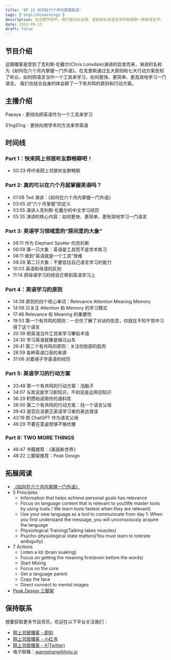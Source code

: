 ```yaml
---
title: 'EP 23 如何在六个月内掌握英语'
tags: ['englishLearnings']
description: 在这期节目中，我们尝试从词源、音韵和社会语言学的角度聊一聊英语名字。
date: 2024-09-13
draft: false
---
```


## 节目介绍

这期播客是受到了克利斯·伦戴尔(Chris Lonsdale)演讲的启发而来，演讲的名称为《如何在六个月内掌握一门外语》。在克里斯通过五大原则和七大行动方案告知了听众，如何把语言当作一个工具来学习，如何更快、更简单、更高效地学习一门语言。
我们也结合自身的体会聊了一下有共鸣的原则和行动方案。

## 主播介绍

Papaya - 更倾向把英语作为一个工具来学习

S1ngS1ng - 更倾向用学术的方法来学英语

## 时间线

### Part 1：快来网上邻居听友群畅聊吧！

- 00:33 呼吁来网上邻居听友群畅聊

### Part 2: 真的可以在六个月就掌握英语吗？

- 01:08 Ted 演讲：《如何在六个月内掌握一门外语》
- 03:05 对“六个月掌握”的定义
- 03:55 演讲人克利斯·伦戴尔的中文学习经历
- 05:35 演讲的核心内容：如何更快、更简单、更有效地学习一门语言

### Part 3: 英语学习领域里的“房间里的大象”

- 06:11 作为 Elephant Spotter 的克利斯
- 06:58 第一只大象：英语是工具而不是学术练习
- 08:11 做到“英语就是一个工具”很难
- 09:28 第二只大象：不要低估自己语言学习的能力
- 10:03 英语和母语的区别
- 11:14 把母语学习的经验迁移到英语学习上

### Part 4：英语学习的原则

- 14:38 原则的四个核心单词：Relevance Attention Meaning Memory
- 14:58 只关注 Attention 和 Memory 的学习模式
- 17:46 Relevance 和 Meaning 的重要性
- 19:53 第一个有共鸣的原则：一旦你了解了对话的信息，你就在不知不觉中习得了这个语言
- 20:39 把英语当作工具来学习攀岩术语
- 24:30 学习英语就像是做过山车
- 26:41 第二个有共鸣的原则：关注你脸部的肌肉
- 28:59 各种英语口音的来源
- 31:06 对着镜子学英语的经历

### Part 5: 英语学习的行动方案

- 33:48 第一个有共鸣的行动方案：泡脑子
- 34:07 与其说是学习新知识，不如说是运用旧知识
- 36:29 积攒和调用你的语料库
- 38:00 第二个有共鸣的行动方案：找一个语言父母
- 39:43 是否应该更正英语学习者的表达错误
- 43:19 把 ChatGPT 作为语言父母
- 46:29 不要在意姿势够不够优雅

### Part 6: TWO MORE THINGS

- 46:47 书籍推荐：《美丽新世界》
- 48:22 三脚架推荐：Peak Design

## 拓展阅读

- [《如何在六个月内掌握一门外语》](https://www.youtube.com/watch?v=d0yGdNEWdn0)
- 5 Principles
  - Information that helps achieve personal goals has relevance
  - Focus on language content that is relevant to you(We master tools by using tools / We learn tools fastest when they are relevant)
  - Use your new language as a tool to communicate from day 1: When you first understand the message, you will unconsciously acquire the language
  - Physiological Training(Talking takes muscles)
  - Psycho-physiological state matters(You must learn to tolerate ambiguity)
- 7 Actions
  - Listen a lot (brain soaking)
  - Focus on getting the meaning first(even before the words)
  - Start Mixing
  - Focus on the core
  - Get a language parent
  - Copy the face
  - Direct connect to mental images
- [Peak Design 三脚架](https://www.peakdesign.com/products/travel-tripod)

## 保持联系

想要获取更多节目资讯，欢迎在以下平台关注我们：

- [网上邻居播客 - 即刻](https://m.okjike.com/users/c751f4fb-d31d-44cf-aef9-f6b55dec4cd5?source=user_card&s=eyJ1IjoiNjUyMzg3NmQwZWQ3ZTc2NjQ5ODMwNWE4IiwiZCI6MX0%3D)
- [网上邻居播客 - 小红书](https://www.xiaohongshu.com/user/profile/64c2024f00000000140396e6?xhsshare=WeixinSession&appuid=64c2024f00000000140396e6&apptime=1697005943)
- [网上邻居播客 - X(Twitter)](https://twitter.com/wslj_podcast)
- 电子邮箱：wangshang@linju.io

